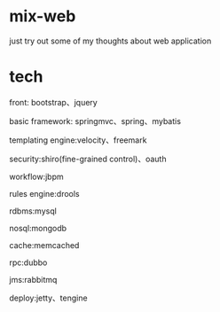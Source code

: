 mix-web 
=======
just try out some of my thoughts about web application 

tech 
=======
front: bootstrap、jquery 

basic framework: springmvc、spring、mybatis 

templating engine:velocity、freemark 

security:shiro(fine-grained control)、oauth 

workflow:jbpm 

rules engine:drools 

rdbms:mysql 

nosql:mongodb 

cache:memcached 

rpc:dubbo 

jms:rabbitmq 

deploy:jetty、tengine 
